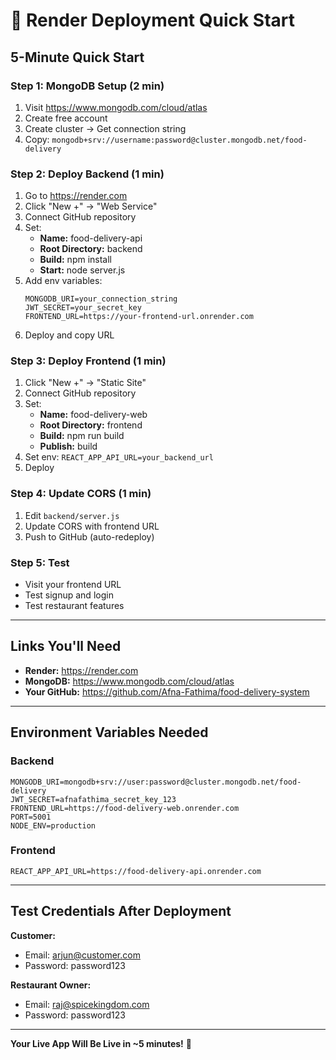 # 🚀 Render Deployment Quick Start

## 5-Minute Quick Start

### Step 1: MongoDB Setup (2 min)
1. Visit https://www.mongodb.com/cloud/atlas
2. Create free account
3. Create cluster → Get connection string
4. Copy: `mongodb+srv://username:password@cluster.mongodb.net/food-delivery`

### Step 2: Deploy Backend (1 min)
1. Go to https://render.com
2. Click "New +" → "Web Service"
3. Connect GitHub repository
4. Set:
   - **Name:** food-delivery-api
   - **Root Directory:** backend
   - **Build:** npm install
   - **Start:** node server.js
5. Add env variables:
   ```
   MONGODB_URI=your_connection_string
   JWT_SECRET=your_secret_key
   FRONTEND_URL=https://your-frontend-url.onrender.com
   ```
6. Deploy and copy URL

### Step 3: Deploy Frontend (1 min)
1. Click "New +" → "Static Site"
2. Connect GitHub repository
3. Set:
   - **Name:** food-delivery-web
   - **Root Directory:** frontend
   - **Build:** npm run build
   - **Publish:** build
4. Set env: `REACT_APP_API_URL=your_backend_url`
5. Deploy

### Step 4: Update CORS (1 min)
1. Edit `backend/server.js`
2. Update CORS with frontend URL
3. Push to GitHub (auto-redeploy)

### Step 5: Test
- Visit your frontend URL
- Test signup and login
- Test restaurant features

---

## Links You'll Need

- **Render:** https://render.com
- **MongoDB:** https://www.mongodb.com/cloud/atlas
- **Your GitHub:** https://github.com/Afna-Fathima/food-delivery-system

---

## Environment Variables Needed

### Backend
```
MONGODB_URI=mongodb+srv://user:password@cluster.mongodb.net/food-delivery
JWT_SECRET=afnafathima_secret_key_123
FRONTEND_URL=https://food-delivery-web.onrender.com
PORT=5001
NODE_ENV=production
```

### Frontend
```
REACT_APP_API_URL=https://food-delivery-api.onrender.com
```

---

## Test Credentials After Deployment

**Customer:**
- Email: arjun@customer.com
- Password: password123

**Restaurant Owner:**
- Email: raj@spicekingdom.com
- Password: password123

---

**Your Live App Will Be Live in ~5 minutes!** 🎉
